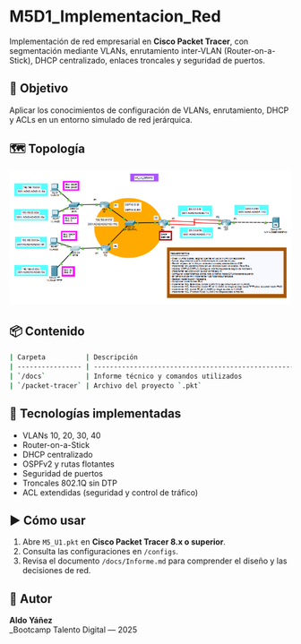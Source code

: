 # M5D1_Implementacion_Red

Implementación de red empresarial en **Cisco Packet Tracer**, con segmentación mediante VLANs, enrutamiento inter-VLAN (Router-on-a-Stick), DHCP centralizado, enlaces troncales y seguridad de puertos.

## 🧭 Objetivo

Aplicar los conocimientos de configuración de VLANs, enrutamiento, DHCP y ACLs en un entorno simulado de red jerárquica.

## 🗺 Topología

![Topología](/docs/topologia_m5d1.png)

## 📦 Contenido

```bash
| Carpeta          | Descripción                                                         |
| ---------------- | ------------------------------------------------------------------- |
| `/docs`          | Informe técnico y comandos utilizados                               |
| `/packet-tracer` | Archivo del proyecto `.pkt`                                         |
```

## 🔧 Tecnologías implementadas

- VLANs 10, 20, 30, 40
- Router-on-a-Stick
- DHCP centralizado
- OSPFv2 y rutas flotantes
- Seguridad de puertos
- Troncales 802.1Q sin DTP
- ACL extendidas (seguridad y control de tráfico)

## ▶️ Cómo usar

1. Abre `M5_U1.pkt` en **Cisco Packet Tracer 8.x o superior**.
2. Consulta las configuraciones en `/configs`.
3. Revisa el documento `/docs/Informe.md` para comprender el diseño y las decisiones de red.

## 👤 Autor

**Aldo Yáñez**  
\_Bootcamp Talento Digital — 2025
